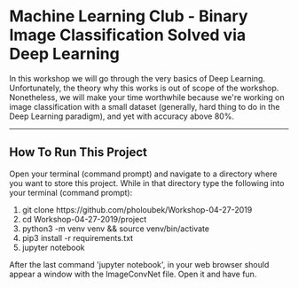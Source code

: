 <h1>
Machine Learning Club - Binary Image Classification Solved via Deep Learning
</h1> 

<p>
In this workshop we will go through the very basics of Deep Learning. Unfortunately, the theory why this works is out of scope of the workshop. Nonetheless, we will make your time worthwhile because we're working on image classification with a small dataset (generally, 
hard thing to do in the Deep Learning paradigm), and yet with accuracy above 80%.  
</p>

<hr/>

<h2>
How To Run This Project
</h2>

<p>Open your terminal (command prompt) and navigate to a directory where you want to store this project. While in that directory type the following into your terminal (command prompt): </p>
<ol>
<li>git clone https://github.com/pholoubek/Workshop-04-27-2019</li>
<li>cd Workshop-04-27-2019/project</li>
<li>python3 -m venv venv && source venv/bin/activate</li>
<li>pip3 install -r requirements.txt</li>
<li>jupyter notebook</li>
</ol>

<p>After the last command 'jupyter notebook', in your web browser should appear a window with the ImageConvNet file. Open it and have fun.  </p> 
